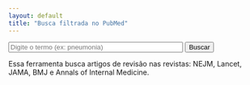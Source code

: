 ```yaml
---
layout: default
title: "Busca filtrada no PubMed"
---
```


<form onsubmit="buscarPubmed(); return false;">
<input type="text" id="termo" placeholder="Digite o termo (ex: pneumonia)" size="40" required>
<button type="submit">Buscar</button>
</form>

<p>Essa ferramenta busca artigos de revisão nas revistas: NEJM, Lancet, JAMA, BMJ e Annals of Internal Medicine.</p>

<script>
function buscarPubmed() {
    const termo = document.getElementById("termo").value.trim();
    if (!termo) return;

    const baseUrl = "https://pubmed.ncbi.nlm.nih.gov/?term=";
    const filtros = '+AND+("N+Engl+J+Med"[Journal]+OR+"Lancet"[Journal]+OR+"JAMA"[Journal]+OR+"Ann+Intern+Med"[Journal]+OR+"BMJ"[Journal]+OR+"Am+Fam+Physician"[Journal])+AND+(Review[ptyp])&sort=date';
    const url = baseUrl + encodeURIComponent(termo) + filtros;

    window.open(url, "_blank");
}
</script>




